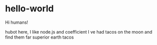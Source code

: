 # hello-world

Hi humans!

hubot here, I like node.js and coefficient
I ve had tacos on the moon and find them far superior earth tacos
